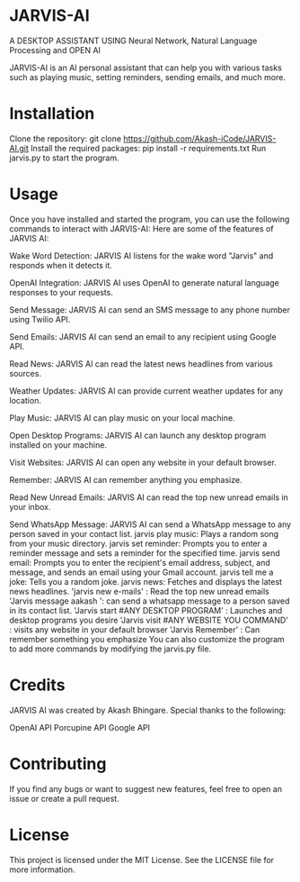 # JARVIS-AI
A DESKTOP ASSISTANT USING Neural Network, Natural Language Processing and OPEN AI

JARVIS-AI is an AI personal assistant that can help you with various tasks such as playing music, setting reminders, sending emails, and much more.

# Installation
Clone the repository: git clone https://github.com/Akash-iCode/JARVIS-AI.git
Install the required packages: pip install -r requirements.txt
Run jarvis.py to start the program.
# Usage
Once you have installed and started the program, you can use the following commands to interact with JARVIS-AI:
Here are some of the features of JARVIS AI:

Wake Word Detection: JARVIS AI listens for the wake word "Jarvis" and responds when it detects it.

OpenAI Integration: JARVIS AI uses OpenAI to generate natural language responses to your requests.

Send Message: JARVIS AI can send an SMS message to any phone number using Twilio API.

Send Emails: JARVIS AI can send an email to any recipient using Google API.

Read News: JARVIS AI can read the latest news headlines from various sources.

Weather Updates: JARVIS AI can provide current weather updates for any location.

Play Music: JARVIS AI can play music on your local machine.

Open Desktop Programs: JARVIS AI can launch any desktop program installed on your machine.

Visit Websites: JARVIS AI can open any website in your default browser.

Remember: JARVIS AI can remember anything you emphasize.

Read New Unread Emails: JARVIS AI can read the top new unread emails in your inbox.

Send WhatsApp Message: JARVIS AI can send a WhatsApp message to any person saved in your contact list.
jarvis play music: Plays a random song from your music directory.
jarvis set reminder: Prompts you to enter a reminder message and sets a reminder for the specified time.
jarvis send email: Prompts you to enter the recipient's email address, subject, and message, and sends an email using your Gmail account.
jarvis tell me a joke: Tells you a random joke.
jarvis news: Fetches and displays the latest news headlines.
'jarvis new e-mails' : Read the top new unread emails 
'Jarvis message aakash ':  can send a whatsapp message to a person saved in its contact list.
'Jarvis start #ANY DESKTOP PROGRAM' : Launches and desktop programs you desire 
'Jarvis visit #ANY WEBSITE YOU COMMAND' : visits any website in your default browser
'Jarvis Remember' :  Can remember something you emphasize
You can also customize the program to add more commands by modifying the jarvis.py file.
# Credits
JARVIS AI was created by Akash Bhingare. Special thanks to the following:

OpenAI API
Porcupine API
Google API

# Contributing
If you find any bugs or want to suggest new features, feel free to open an issue or create a pull request.

# License
This project is licensed under the MIT License. See the LICENSE file for more information.

